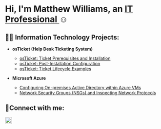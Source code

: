 <h1>Hi, I'm Matthew Williams, an <a href="https://www.linkedin.com/in/matthew-williams"> IT Professional </a>☺</h1>

<h2>👨‍💻 Information Technology Projects:</h2>

- <b>osTicket (Help Desk Ticketing System)</b>
  - [osTicket: Ticket Prerequisites and Installation](https://github.com/matthew_williams/ticket-lifecycle)
  - [osTicket: Post-Installation Configuration](https://github.com/matthew_williams/post-install-config)
  - [osTicket: Ticket Lifecycle Examples](https://github.com/matthew_williams/ticket-lifecycle)
    
- <b>Microsoft Azure</b>
  - [Configuring On-premises Active Directory within Azure VMs](https://github.com/matthew_williams/configure-ad)
  - [Network Security Groups (NSGs) and Inspecting Network Protocols](https://github.com/joshmadakorcc/azure-network-protocols)

<h2>🤳Connect with me:</h2>


[<img align="left" alt="matthew-williams | LinkedIn" width="22px" src="https://cdn.jsdelivr.net/npm/simple-icons@v3/icons/linkedin.svg" />][linkedin]



[linkedin]: https://www.linkedin.com/in/matthew-williams
